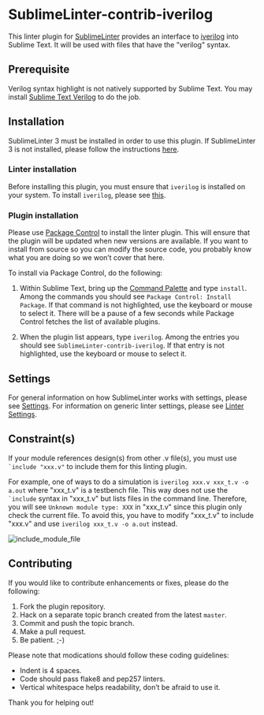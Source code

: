 SublimeLinter-contrib-iverilog
==============================

This linter plugin for [SublimeLinter](http://sublimelinter.readthedocs.org) provides an interface to [iverilog](http://iverilog.wikia.com/wiki/Main_Page) into Sublime Text.
It will be used with files that have the "verilog" syntax.

## Prerequisite
Verilog syntax highlight is not natively supported by Sublime Text.
You may install [Sublime Text Verilog](https://sublime.wbond.net/packages/Verilog) to do the job.

## Installation
SublimeLinter 3 must be installed in order to use this plugin. If SublimeLinter 3 is not installed, please follow the instructions [here](http://sublimelinter.readthedocs.org/en/latest/installation.html).

### Linter installation
Before installing this plugin, you must ensure that `iverilog` is installed on your system.
To install `iverilog`, please see [this](http://iverilog.wikia.com/wiki/Installation_Guide).

### Plugin installation
Please use [Package Control](https://sublime.wbond.net/installation) to install the linter plugin. This will ensure that the plugin will be updated when new versions are available. If you want to install from source so you can modify the source code, you probably know what you are doing so we won’t cover that here.

To install via Package Control, do the following:

1. Within Sublime Text, bring up the [Command Palette](http://docs.sublimetext.info/en/sublime-text-3/extensibility/command_palette.html) and type `install`. Among the commands you should see `Package Control: Install Package`. If that command is not highlighted, use the keyboard or mouse to select it. There will be a pause of a few seconds while Package Control fetches the list of available plugins.

1. When the plugin list appears, type `iverilog`. Among the entries you should see `SublimeLinter-contrib-iverilog`. If that entry is not highlighted, use the keyboard or mouse to select it.

## Settings
For general information on how SublimeLinter works with settings, please see [Settings](http://sublimelinter.readthedocs.org/en/latest/settings.html). For information on generic linter settings, please see [Linter Settings](http://sublimelinter.readthedocs.org/en/latest/linter_settings.html).

## Constraint(s)
If your module references design(s) from other .v file(s), you must use `` `include "xxx.v"`` to include them for this linting plugin.

For example, one of ways to do a simulation is `iverilog xxx.v xxx_t.v -o a.out` where "xxx_t.v" is a testbench file.
This way does not use the `` `include`` syntax in "xxx_t.v" but lists files in the command line.
Therefore, you will see ``Unknown module type: XXX`` in "xxx_t.v" since this plugin only check the current file.
To avoid this, you have to modify "xxx_t.v" to include "xxx.v" and use `iverilog xxx_t.v -o a.out` instead.

![include_module_file](http://jfcherng.github.io/SublimeLinter-contrib-iverilog/images/include_module_file.png)

## Contributing
If you would like to contribute enhancements or fixes, please do the following:

1. Fork the plugin repository.
1. Hack on a separate topic branch created from the latest `master`.
1. Commit and push the topic branch.
1. Make a pull request.
1. Be patient.  ;-)

Please note that modications should follow these coding guidelines:

- Indent is 4 spaces.
- Code should pass flake8 and pep257 linters.
- Vertical whitespace helps readability, don’t be afraid to use it.

Thank you for helping out!
